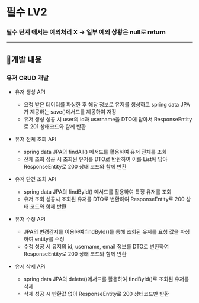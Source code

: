 # 필수 LV2
### 필수 단계 에서는 예외처리 X -> 일부 예외 상황은 null로 return 
___

## 📍개발 내용
### 유저 CRUD 개발
- 유저 생성 API
  - 요청 받은 데이터를 파싱한 후 해당 정보로 유저를 생성하고 spring data JPA가 제공하는 save()메서드를 제공하여 저장
  - 유저 생성 성공 시 user의 id과 username을 DTO에 담아서 ResponseEntity로 201 상태코드와 함께 반환

    
- 유저 전체 조회 API
  - spring data JPA의 findAll() 메서드를 활용하여 유저 전체를 조회
  - 전체 조회 성공 시 조회된 유저를 DTO로 반환하여 이를 List에 담아 ResponseEntity로 200 상태 코드와 함께 반환

- 유저 단건 조회 API
  - spring data JPA의 findById() 메서드를 활용하여 특정 유저를 조회
  - 유저 조회 성공시 조회된 유저를 DTO로 변환하여 ResponseEntity로 200 상태 코드와 함께 반환


- 유저 수정 API
  - JPA의 변경감지를 이용하여 findById()를 통해 조회된 유저를 요청 값을 파싱하여 entity를 수정
  - 수정 성공 시 유저의 id, username, email 정보를 DTO로 변환하여 ResponseEntity로 200 상태 코드와 함께 반환


- 유저 삭제 APi
  - spring data JPA의 delete()메서드를 활용하여 findById()로 조회된 유저를 삭제
  - 삭제 성공 시 반환값 없이 ResponseEntity로 200 상태코드만 반환